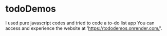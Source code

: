 # todoDemos

I used pure javascript codes and tried to code a to-do list app
You can access and experience the website at 'https://tododemos.onrender.com/'.
